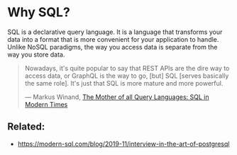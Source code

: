 # Why SQL?

SQL is a declarative query language. It is a language that transforms your data into a format that is more convenient for your application to handle. Unlike NoSQL paradigms, the way you access data is separate from the way you store data.

> Nowadays, it's quite popular to say that REST APIs are the dire way to access data, or GraphQL is the way to go, [but] SQL [serves basically the same role]. It's just that SQL is more mature and more powerful.
>
> &mdash; Markus Winand, [The Mother of all Query Languages: SQL in Modern Times](https://www.youtube.com/watch?v=swR33jIhW8Q)

## Related:

- https://modern-sql.com/blog/2019-11/interview-in-the-art-of-postgresql
